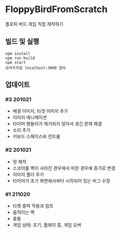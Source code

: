 # FloppyBirdFromScratch
플로피 버드 게임 직접 제작하기

## 빌드 및 실행
	npm install 
	npm run build
	npm start
	브라우저로 localhost:3000 접속

## 업데이트
### #3 201021
- 배경 이미지, 타겟 이미지 추가
- 이미지 애니매이션 
- 타이머 핸들러가 제거되지 않아서 생긴 문제 해결
- 소리 추가
- 키보드 스페이스바 컨트롤
### #2 201021
- 땅 제작 
- 스코어를 벽이 사라진 경우에서 피한 경우에 증가로 변경
- 이미지 폴더 추가
- 타이머가 초기 화면에서부터 시작되어 있는 버그 수정
### #1 211020
- 타켓 중력 작용과 점프
- 움직이는 벽
- 충돌
- 게임 상태: 초기, 플레이 중, 게임 오버
